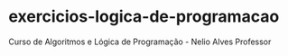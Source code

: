 # exercicios-logica-de-programacao
Curso de Algoritmos e Lógica de Programação - Nelio Alves Professor
